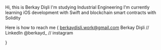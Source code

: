 Hi, this is Berkay Dişli
I'm studying Industrial Engineering
I'm currently learning iOS development with Swift and blockchain smart contracts with Solidity

Here is how to reach me {
    berkaydisli.work@gmail.com
    Berkay Dişli    // LinkedIn
    @berkayd_       // instagram
    
}


<!---
Berkay-Disli/Berkay-Disli is a ✨ special ✨ repository because its `README.md` (this file) appears on your GitHub profile.
You can click the Preview link to take a look at your changes.
--->
